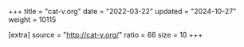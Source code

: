 +++
title = "cat-v.org"
date = "2022-03-22"
updated = "2024-10-27"
weight = 10115

[extra]
source = "http://cat-v.org/"
ratio = 66
size = 10
+++
